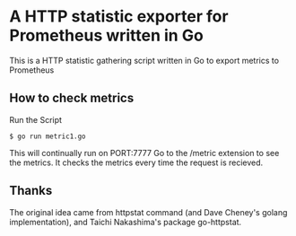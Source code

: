 A HTTP statistic exporter for Prometheus written in Go
======
This is a HTTP statistic gathering script written in Go to export metrics to Prometheus

How to check metrics
-----
Run the Script

    $ go run metric1.go

This will continually run on PORT:7777
Go to the /metric extension to see the metrics.
It checks the metrics every time the request is recieved.

Thanks
------
The original idea came from httpstat command (and Dave Cheney's golang implementation), and Taichi Nakashima's package go-httpstat.

